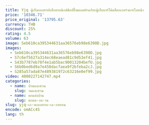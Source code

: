 ```yaml
---
title: Yjq ตู้เก็บเอกสารอิเล็กทรอนิกส์ช้อปปิ้งมอลล์อัจฉริยะตู้เก็บบาร์โค้ดล็อกเกอร์จดจำใบหน้า
price: '10346.71'
price_original: '13795.63'
currency: THB
discount: 25%
rating: 4.5
volume: 63
image: Seb610ca395344631aa36576eb98e6390D.jpg
images:
  - Seb610ca395344631aa36576eb98e6390D.jpg
  - S7c6ef5627a314ec68eaead81c9d53ef41.jpg
  - S43b7787eb78f4e1ab5bac90013204befU.jpg
  - S6b0bed6d9a7e458dacfaea9f2bfeba2cJ.jpg
  - S285a57ada87e489381972c63216e0ef99.jpg
video: 4000227142747.mp4
categories:
  - name: บ้านและสวน
    slug: านและสวน
  - name: ตกแต่งบ้าน
    slug: ตกแต-งบ-าน
slug: yjq-เก-บเอกสารอ-เล-กทรอน
encode: omACc4S
lang: th
---
```

  